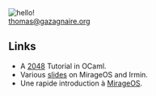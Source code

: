 <div class="right card text-white bg-dark mb-3" style="width: 15rem;">
  <img src="http://gazagnaire.org/thomas.png" class="card-image-top" alt="hello!">
  <div class="card-body">
  <a href="mailto:thomas@gazagnaire.org">thomas@gazagnaire.org</a>
  </div>
</div>

## Links

- A [2048] Tutorial in OCaml.
- Various [slides] on MirageOS and Irmin.
- Une rapide introduction à [MirageOS].

[2048]: http://gazagnaire.org/fuconf14/
[slides]: http://decks.openmirage.org/
[MirageOS]: http://www.dailymotion.com/video/x3ihqqa_conf-42-meetup-oups_tech?start=5026
